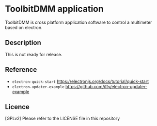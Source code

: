 ToolbitDMM application
====

ToolbitDMM is cross platform application software to control a multimeter based on electron.

## Description

This is not ready for release.

## Reference

- `electron-quick-start` https://electronjs.org/docs/tutorial/quick-start
- `electron-updater-example` https://github.com/iffy/electron-updater-example

## Licence

[GPLv2] Please refer to the LICENSE file in this repository

